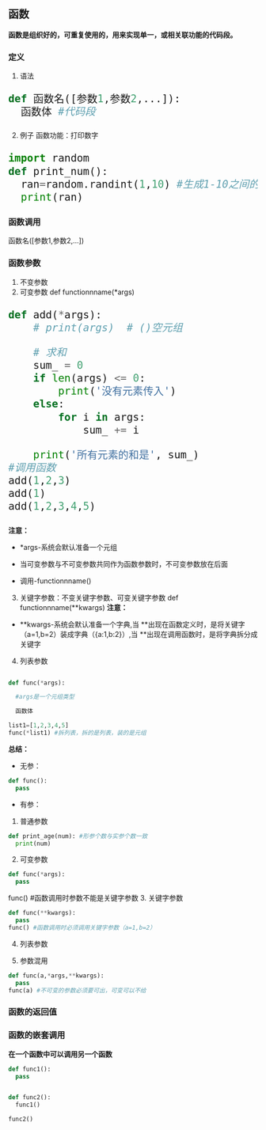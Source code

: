 ## 函数
**函数是组织好的，可重复使用的，用来实现单一，或相关联功能的代码段。**
### 定义
1. 语法
<font size=5>

```python
def 函数名([参数1,参数2,...]):
  函数体 #代码段
```

</font>

2. 例子
函数功能：打印数字

<font size=5>

```python
import random
def print_num():
  ran=random.randint(1,10) #生成1-10之间的随机整数
  print(ran)
```

</font>

### 函数调用
函数名([参数1,参数2,...])

### 函数参数
1. 不变参数
2. 可变参数
def functionnname(*args)

<font size=5>

```python
def add(*args):
    # print(args)  # ()空元组

    # 求和
    sum_ = 0
    if len(args) <= 0:
        print('没有元素传入')
    else:
        for i in args:
            sum_ += i

    print('所有元素的和是', sum_)
#调用函数
add(1,2,3)
add(1)
add(1,2,3,4,5)
  ```

</font>

**注意：**

- *args-系统会默认准备一个元组
- 当可变参数与不可变参数共同作为函数参数时，不可变参数放在后面

- 调用-functionnname()

3. 关键字参数：不变关键字参数、可变关键字参数
def functionnname(**kwargs)
**注意：**
- **kwargs-系统会默认准备一个字典,当 **出现在函数定义时，是将关键字（a=1,b=2）装成字典（{a:1,b:2}）,当 **出现在调用函数时，是将字典拆分成关键字

4. 列表参数
```python

def func(*args):

  #args是一个元组类型

  函数体

list1=[1,2,3,4,5]
func(*list1) #拆列表，拆的是列表，装的是元组
```
**总结：**
- 无参：
```python
def func():
  pass
```

- 有参：
1. 普通参数
```python
def print_age(num): #形参个数与实参个数一致
  print(num)
```
2. 可变参数
```python
def func(*args):
  pass
```
func() #函数调用时参数不能是关键字参数
3. 关键字参数
```python
def func(**kwargs):
  pass
func() #函数调用时必须调用关键字参数（a=1,b=2）
```
4. 列表参数

5. 参数混用
```python
def func(a,*args,**kwargs):
  pass
func(a) #不可变的参数必须要可出，可变可以不给
```
### 函数的返回值

### 函数的嵌套调用
**在一个函数中可以调用另一个函数**
```python
def func1():
  pass


def func2():
  func1()

func2()
```
